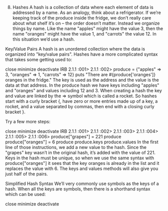 8. Hashes
A hash is a collection of data where each element of data is addressed by a name. As an analogy, think about a refrigerator. If we’re keeping track of the produce inside the fridge, we don’t really care about what shelf it’s on – the order doesn’t matter. Instead we organize things by name. Like the name "apples" might have the value 3, then the name "oranges" might have the value 1, and "carrots" the value 12. In this situation we’d use a hash.

Key/Value Pairs
A hash is an unordered collection where the data is organized into "key/value pairs". Hashes have a more complicated syntax that takes some getting used to:

close minimize deactivate
IRB
2.1.1 :001>
2.1.1 :002>
produce = {"apples" => 3, "oranges" => 1, "carrots" => 12}
puts "There are #{produce['oranges']} oranges in the fridge."
The key is used as the address and the value is the data at that address. In the produce hash we have keys including "apples" and "oranges" and values including 12 and 3. When creating a hash the key and value are linked by the => symbol which is called a rocket. So hashes start with a curly bracket {, have zero or more entries made up of a key, a rocket, and a value separated by commas, then end with a closing curly bracket }.

Try a few more steps:

close minimize deactivate
IRB
2.1.1 :001>
2.1.1 :002>
2.1.1 :003>
2.1.1 :004>
2.1.1 :005>
2.1.1 :006>
produce["grapes"] = 221
produce
produce["oranges"] = 6
produce
produce.keys
produce.values
In the first line of those instructions, we add a new value to the hash. Since the "grapes" key wasn’t in the original hash, it’s added with the value of 221. Keys in the hash must be unique, so when we use the same syntax with produce["oranges"] it sees that the key oranges is already in the list and it replaces the value with 6. The keys and values methods will also give you just half of the pairs.

Simplified Hash Syntax
We’ll very commonly use symbols as the keys of a hash. When all the keys are symbols, then there is a shorthand syntax which can be used:

close minimize deactivate
